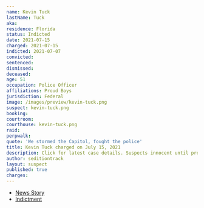 ```yaml
---
name: Kevin Tuck
lastName: Tuck
aka:
residence: Florida
status: Indicted
date: 2021-07-15
charged: 2021-07-15
indicted: 2021-07-07
convicted:
sentenced:
dismissed:
deceased:
age: 51
occupation: Police Officer
affiliations: Proud Boys
jurisdiction: Federal
image: /images/preview/kevin-tuck.png
suspect: kevin-tuck.png
booking:
courtroom:
courthouse: kevin-tuck.png
raid:
perpwalk:
quote: 'We stormed the Capitol, fought the police'
title: Kevin Tuck charged on July 15, 2021
description: Click for latest case details. Suspects innocent until proven guilty.
author: seditiontrack
layout: suspect
published: true
charges:
---
```

- [News Story](https://www.wesh.com/article/windermere-officer-arrested-by-fbi-in-connection-with-us-capitol-riot/37039261)
- [Indictment](https://www.justice.gov/usao-dc/case-multi-defendant/file/1413516/download)

